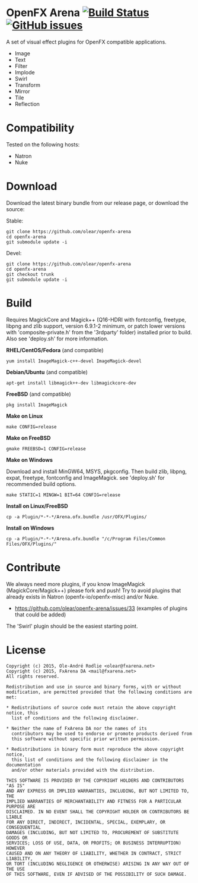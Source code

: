 OpenFX Arena [![Build Status](https://travis-ci.org/olear/openfx-arena.svg)](https://travis-ci.org/olear/openfx-arena) [![GitHub issues](https://img.shields.io/github/issues/olear/openfx-arena.svg)](https://github.com/olear/openfx-arena/issues)
============

A set of visual effect plugins for OpenFX compatible applications.

 * Image
  * Text
 * Filter
  * Implode
  * Swirl
 * Transform
  * Mirror
  * Tile
  * Reflection

Compatibility
=============

Tested on the following hosts:

 * Natron
 * Nuke

Download
========

Download the latest binary bundle from our release page, or download the source:

Stable:

```
git clone https://github.com/olear/openfx-arena
cd openfx-arena
git submodule update -i
```

Devel:

```
git clone https://github.com/olear/openfx-arena
cd openfx-arena
git checkout trunk
git submodule update -i
```

Build
=====

Requires MagickCore and Magick++ (Q16-HDRI with fontconfig, freetype, libpng and zlib support, version 6.9.1-2 minimum, or patch lower versions with 'composite-private.h' from the '3rdparty' folder) installed prior to build. Also see 'deploy.sh' for more information.

**RHEL/CentOS/Fedora** (and compatible)
```
yum install ImageMagick-c++-devel ImageMagick-devel
```

**Debian/Ubuntu** (and compatible)
```
apt-get install libmagick++-dev libmagickcore-dev 
```

**FreeBSD** (and compatible)
```
pkg install ImageMagick
```

**Make on Linux**
```
make CONFIG=release
```

**Make on FreeBSD**
```
gmake FREEBSD=1 CONFIG=release
```

**Make on Windows**

Download and install MinGW64, MSYS, pkgconfig. Then build zlib, libpng, expat, freetype, fontconfig and ImageMagick. see 'deploy.sh' for recommended build options.

```
make STATIC=1 MINGW=1 BIT=64 CONFIG=release
```

**Install on Linux/FreeBSD**
```
cp -a Plugin/*-*-*/Arena.ofx.bundle /usr/OFX/Plugins/
```

**Install on Windows**
```
cp -a Plugin/*-*-*/Arena.ofx.bundle "/c/Program Files/Common Files/OFX/Plugins/"
```

Contribute
==========

We always need more plugins, if you know ImageMagick (MagickCore/Magick++) please fork and push! Try to avoid plugins that already exists in Natron (openfx-io/openfx-misc) and/or Nuke.

 * https://github.com/olear/openfx-arena/issues/33 (examples of plugins that could be added)

The 'Swirl' plugin should be the easiest starting point.

License
=======
```
Copyright (c) 2015, Ole-André Rodlie <olear@fxarena.net>
Copyright (c) 2015, FxArena DA <mail@fxarena.net>
All rights reserved.

Redistribution and use in source and binary forms, with or without
modification, are permitted provided that the following conditions are met:

* Redistributions of source code must retain the above copyright notice, this
  list of conditions and the following disclaimer.

* Neither the name of FxArena DA nor the names of its
  contributors may be used to endorse or promote products derived from
  this software without specific prior written permission.

* Redistributions in binary form must reproduce the above copyright notice,
  this list of conditions and the following disclaimer in the documentation
  and/or other materials provided with the distribution.

THIS SOFTWARE IS PROVIDED BY THE COPYRIGHT HOLDERS AND CONTRIBUTORS "AS IS"
AND ANY EXPRESS OR IMPLIED WARRANTIES, INCLUDING, BUT NOT LIMITED TO, THE
IMPLIED WARRANTIES OF MERCHANTABILITY AND FITNESS FOR A PARTICULAR PURPOSE ARE
DISCLAIMED. IN NO EVENT SHALL THE COPYRIGHT HOLDER OR CONTRIBUTORS BE LIABLE
FOR ANY DIRECT, INDIRECT, INCIDENTAL, SPECIAL, EXEMPLARY, OR CONSEQUENTIAL
DAMAGES (INCLUDING, BUT NOT LIMITED TO, PROCUREMENT OF SUBSTITUTE GOODS OR
SERVICES; LOSS OF USE, DATA, OR PROFITS; OR BUSINESS INTERRUPTION) HOWEVER
CAUSED AND ON ANY THEORY OF LIABILITY, WHETHER IN CONTRACT, STRICT LIABILITY,
OR TORT (INCLUDING NEGLIGENCE OR OTHERWISE) ARISING IN ANY WAY OUT OF THE USE
OF THIS SOFTWARE, EVEN IF ADVISED OF THE POSSIBILITY OF SUCH DAMAGE.
```
